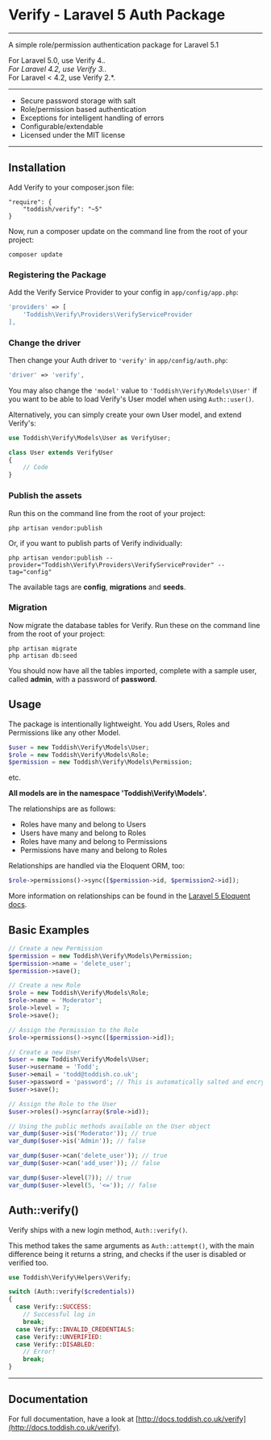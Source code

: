 # Verify - Laravel 5 Auth Package

---

A simple role/permission authentication package for Laravel 5.1

For Laravel 5.0, use Verify 4.*.  
For Laravel 4.2, use Verify 3.*.  
For Laravel < 4.2, use Verify 2.*.  

---

* Secure password storage with salt
* Role/permission based authentication
* Exceptions for intelligent handling of errors
* Configurable/extendable
* Licensed under the MIT license

---

## Installation

Add Verify to your composer.json file:

```
"require": {
	"toddish/verify": "~5"
}
```

Now, run a composer update on the command line from the root of your project:

    composer update

### Registering the Package

Add the Verify Service Provider to your config in ``app/config/app.php``:

```php
'providers' => [
	'Toddish\Verify\Providers\VerifyServiceProvider
],
```

### Change the driver

Then change your Auth driver to ``'verify'`` in ``app/config/auth.php``:

```php
'driver' => 'verify',
```

You may also change the ```'model'``` value to ```'Toddish\Verify\Models\User'``` if you want to be able to load Verify's User model when using ```Auth::user()```.

Alternatively, you can simply create your own User model, and extend Verify's:

```php
use Toddish\Verify\Models\User as VerifyUser;

class User extends VerifyUser
{
    // Code
}
```

### Publish the assets

Run this on the command line from the root of your project:

	php artisan vendor:publish

Or, if you want to publish parts of Verify individually:

    php artisan vendor:publish --provider="Toddish\Verify\Providers\VerifyServiceProvider" --tag="config"

The available tags are **config**, **migrations** and **seeds**.

### Migration

Now migrate the database tables for Verify. Run these on the command line from the root of your project:

    php artisan migrate
    php artisan db:seed

You should now have all the tables imported, complete with a sample user, called **admin**, with a password of **password**.

## Usage

The package is intentionally lightweight. You add Users, Roles and Permissions like any other Model.

```php
$user = new Toddish\Verify\Models\User;
$role = new Toddish\Verify\Models\Role;
$permission = new Toddish\Verify\Models\Permission;
```

etc.

**All models are in the namespace 'Toddish\Verify\Models\'.**

The relationships are as follows:

* Roles have many and belong to Users
* Users have many and belong to Roles
* Roles have many and belong to Permissions
* Permissions have many and belong to Roles

Relationships are handled via the Eloquent ORM, too:

```php
$role->permissions()->sync([$permission->id, $permission2->id]);
```

More information on relationships can be found in the [Laravel 5 Eloquent docs](http://laravel.com/docs/eloquent).

## Basic Examples

```php
// Create a new Permission
$permission = new Toddish\Verify\Models\Permission;
$permission->name = 'delete_user';
$permission->save();

// Create a new Role
$role = new Toddish\Verify\Models\Role;
$role->name = 'Moderator';
$role->level = 7;
$role->save();

// Assign the Permission to the Role
$role->permissions()->sync([$permission->id]);

// Create a new User
$user = new Toddish\Verify\Models\User;
$user->username = 'Todd';
$user->email = 'todd@toddish.co.uk';
$user->password = 'password'; // This is automatically salted and encrypted
$user->save();

// Assign the Role to the User
$user->roles()->sync(array($role->id));

// Using the public methods available on the User object
var_dump($user->is('Moderator')); // true
var_dump($user->is('Admin')); // false

var_dump($user->can('delete_user')); // true
var_dump($user->can('add_user')); // false

var_dump($user->level(7)); // true
var_dump($user->level(5, '<=')); // false
```

## Auth::verify()

Verify ships with a new login method, ```Auth::verify()```.

This method takes the same arguments as ```Auth::attempt()```, with the main difference being it returns a string, and checks if the user is disabled or verified too.

```php
use Toddish\Verify\Helpers\Verify;

switch (Auth::verify($credentials))
{
  case Verify::SUCCESS:
    // Successful log in
    break;
  case Verify::INVALID_CREDENTIALS:
  case Verify::UNVERIFIED:
  case Verify::DISABLED:
    // Error!
    break;
}
```

---

## Documentation

For full documentation, have a look at [http://docs.toddish.co.uk/verify](http://docs.toddish.co.uk/verify).